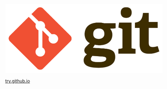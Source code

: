 [![git logo](resources/git-logo.png)](https://git-scm.com/)

[try.github.io](https://try.github.io/)
